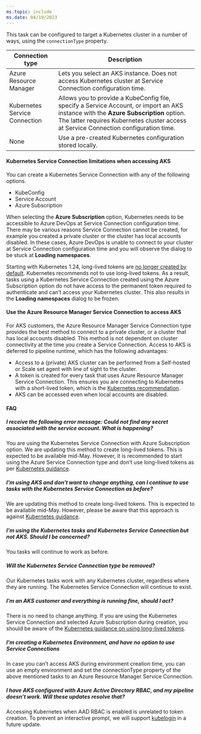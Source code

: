 ```yaml
---
ms.topic: include
ms.date: 04/19/2023
---
```


This task can be configured to target a Kubernetes cluster in a number of ways, using the `connectionType` property.

| Connection type | Description |
|-----------------|-------------|
| Azure Resource Manager | Lets you select an AKS instance. Does not access Kubernetes cluster at Service Connection configuration time. |
| Kubernetes Service Connection | Allows you to provide a KubeConfig file, specify a Service Account, or import an AKS instance with the **Azure Subscription** option. The latter requires Kubernetes cluster access at Service Connection configuration time. |
| None | Use a pre-created Kubernetes configuration stored locally. |

#### Kubernetes Service Connection limitations when accessing AKS

You can create a Kubernetes Service Connection with any of the following options.

* KubeConfig
* Service Account
* Azure Subscription

When selecting the **Azure Subscription** option, Kubernetes needs to be accessible to Azure DevOps at Service Connection configuration time. There may be various reasons Service Connection cannot be created, for example you created a private cluster or the cluster has local accounts disabled. In these cases, Azure DevOps is unable to connect to your cluster at Service Connection configuration time and you will observe the dialog to be stuck at **Loading namespaces**.

Starting with Kubernetes 1.24, long-lived tokens are [no longer created by default](https://github.com/kubernetes/kubernetes/blob/master/CHANGELOG/CHANGELOG-1.24.md#urgent-upgrade-notes). Kubernetes recommends not to use long-lived tokens. As a result, tasks using a Kubernetes Service Connection created using the Azure Subscription option do not have access to the permanent token required to authenticate and can’t access your Kubernetes cluster. This also results in the **Loading namespaces** dialog to be frozen.

#### Use the Azure Resource Manager Service Connection to access AKS

For AKS customers, the Azure Resource Manager Service Connection type provides the best method to connect to a private cluster, or a cluster that has local accounts disabled. This method is not dependent on cluster connectivity at the time you create a Service Connection. Access to AKS is deferred to pipeline runtime, which has the following advantages:

* Access to a (private) AKS cluster can be performed from a Self-hosted or Scale set agent with line of sight to the cluster.
* A token is created for every task that uses Azure Resource Manager Service Connection. This ensures you are connecting to Kubernetes with a short-lived token, which is the [Kubernetes recommendation](https://kubernetes.io/docs/concepts/configuration/secret/#service-account-token-secrets).
* AKS can be accessed even when local accounts are disabled.

#### FAQ

##### I receive the following error message: Could not find any secret associated with the service account. What is happening?

You are using the Kubernetes Service Connection with Azure Subscription option. We are updating this method to create long-lived tokens. This is expected to be available mid-May. However, it is recommended to start using the Azure Service Connection type and don’t use long-lived tokens as per [Kubernetes guidance](https://kubernetes.io/docs/concepts/configuration/secret/#service-account-token-secrets).

##### I'm using AKS and don't want to change anything, can I continue to use tasks with the Kubernetes Service Connection as before?

We are updating this method to create long-lived tokens. This is expected to be available mid-May. However, please be aware that this approach is against [Kubernetes guidance](https://kubernetes.io/docs/concepts/configuration/secret/#service-account-token-secrets).

##### I'm using the Kubernetes tasks and Kubernetes Service Connection but not AKS. Should I be concerned?

You tasks will continue to work as before.

##### Will the Kubernetes Service Connection type be removed?

Our Kubernetes tasks work with any Kubernetes cluster, regardless where they are running. The Kubernetes Service Connection will continue to exist.

##### I’m an AKS customer and everything is running fine, should I act?

There is no need to change anything. If you are using the Kubernetes Service Connection and selected Azure Subscription during creation, you should be aware of the [Kubernetes guidance on using long-lived tokens](https://kubernetes.io/docs/concepts/configuration/secret/#service-account-token-secrets).

##### I'm creating a Kubernetes Environment, and have no option to use Service Connections

In case you can’t access AKS during environment creation time, you can use an empty environment and set the connectionType property of the above mentioned tasks to an Azure Resource Manager Service Connection.

##### I have AKS configured with Azure Active Directory RBAC, and my pipeline doesn’t work. Will these updates resolve that?

Accessing Kubernetes when AAD RBAC is enabled is unrelated to token creation. To prevent an interactive prompt, we will support [kubelogin](/azure/aks/managed-aad#non-interactive-sign-in-with-kubelogin) in a future update.
